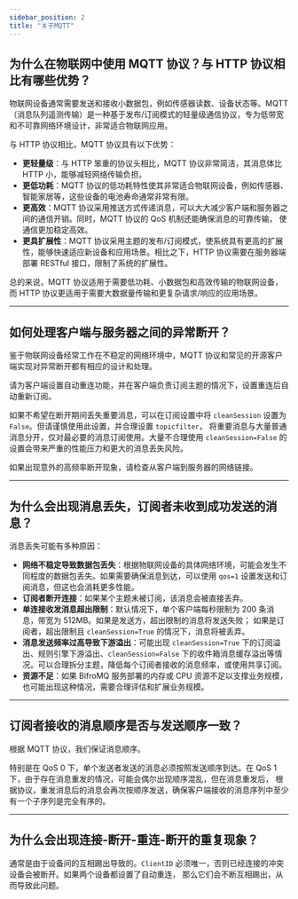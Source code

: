 ```yaml
---
sidebar_position: 2
title: "关于MQTT"
---
```


## 为什么在物联网中使用 MQTT 协议？与 HTTP 协议相比有哪些优势？

物联网设备通常需要发送和接收小数据包，例如传感器读数、设备状态等。MQTT（消息队列遥测传输）是一种基于发布/订阅模式的轻量级通信协议，专为低带宽
和不可靠网络环境设计，非常适合物联网应用。

与 HTTP 协议相比，MQTT 协议具有以下优势：

- **更轻量级**：与 HTTP 笨重的协议头相比，MQTT 协议非常简洁，其消息体比 HTTP 小，能够减轻网络传输负担。
- **更低功耗**：MQTT 协议的低功耗特性使其非常适合物联网设备，例如传感器、智能家居等，这些设备的电池寿命通常非常有限。
- **更高效**：MQTT 协议采用推送方式传递消息，可以大大减少客户端和服务器之间的通信开销。同时，MQTT 协议的 QoS 机制还能确保消息的可靠传输，
  使通信更加稳定高效。
- **更具扩展性**：MQTT 协议采用主题的发布/订阅模式，使系统具有更高的扩展性，能够快速适应新设备和应用场景。相比之下，HTTP 协议需要在服务器端
  部署 RESTful 接口，限制了系统的扩展性。

总的来说，MQTT 协议适用于需要低功耗、小数据包和高效传输的物联网设备，而 HTTP 协议更适用于需要大数据量传输和更复杂请求/响应的应用场景。

---

## 如何处理客户端与服务器之间的异常断开？

鉴于物联网设备经常工作在不稳定的网络环境中，MQTT 协议和常见的开源客户端实现对异常断开都有相应的设计和处理。

请为客户端设置自动重连功能，并在客户端负责订阅主题的情况下，设置重连后自动重新订阅。

如果不希望在断开期间丢失重要消息，可以在订阅设置中将 `cleanSession` 设置为 `False`。但请谨慎使用此设置，并合理设置 `topicfilter`，
将重要消息与大量普通消息分开，仅对最必要的消息订阅使用。大量不合理使用 `cleanSession=False` 的设置会带来严重的性能压力和更大的消息丢失风险。

如果出现意外的高频率断开现象，请检查从客户端到服务器的网络链接。

---

## 为什么会出现消息丢失，订阅者未收到成功发送的消息？

消息丢失可能有多种原因：

- **网络不稳定导致数据包丢失**：根据物联网设备的具体网络环境，可能会发生不同程度的数据包丢失。如果需要确保消息到达，可以使用 `qos=1` 
  设置发送和订阅消息，但这也会消耗更多性能。
- **订阅者断开连接**：如果某个主题未被订阅，该消息会被直接丢弃。
- **单连接收发消息超出限制**：默认情况下，单个客户端每秒限制为 200 条消息，带宽为 512MB。如果是发送方，超出限制的消息将发送失败；
  如果是订阅者，超出限制且 `cleanSession=True` 的情况下，消息将被丢弃。
- **消息发送频率过高导致下游溢出**：可能出现 `cleanSession=True` 下的订阅溢出、规则引擎下游溢出、`cleanSession=False` 
  下的收件箱消息缓存溢出等情况。可以合理拆分主题，降低每个订阅者接收的消息频率，或使用共享订阅。
- **资源不足**：如果 BifroMQ 服务部署的内存或 CPU 资源不足以支撑业务规模，也可能出现这种情况，需要合理评估和扩展业务规模。

---

## 订阅者接收的消息顺序是否与发送顺序一致？

根据 MQTT 协议，我们保证消息顺序。

特别是在 QoS 0 下，单个发送者发送的消息必须按照发送顺序到达。在 QoS 1 下，由于存在消息重发的情况，可能会偶尔出现顺序混乱，但在消息重发后，
根据协议，重发消息后的消息会再次按顺序发送，确保客户端接收的消息序列中至少有一个子序列是完全有序的。

---

## 为什么会出现连接-断开-重连-断开的重复现象？

通常是由于设备间的互相踢出导致的。`ClientID` 必须唯一，否则已经连接的冲突设备会被断开。如果两个设备都设置了自动重连，
那么它们会不断互相踢出，从而导致此问题。
